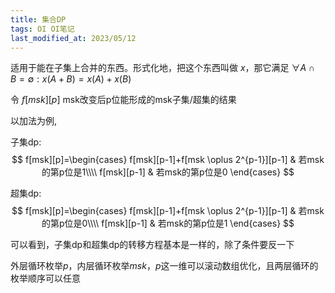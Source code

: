 ```yaml
---
title: 集合DP
tags: OI OI笔记
last_modified_at: 2023/05/12
---
```


适用于能在子集上合并的东西。形式化地，把这个东西叫做 $x$，那它满足 $\forall A\cap B=\emptyset: x(A+B)=x(A)+x(B)$

令 $f[msk][p]$ msk改变后p位能形成的msk子集/超集的结果

以加法为例,

子集dp:
$$
f[msk][p]=\begin{cases}
f[msk][p-1]+f[msk \oplus 2^{p-1}][p-1] & 若msk的第p位是1\\\\
f[msk][p-1] & 若msk的第p位是0
\end{cases}
$$

超集dp:
$$
f[msk][p]=\begin{cases}
f[msk][p-1]+f[msk \oplus 2^{p-1}][p-1] & 若msk的第p位是0\\\\
f[msk][p-1] & 若msk的第p位是1
\end{cases}
$$

可以看到，子集dp和超集dp的转移方程基本是一样的，除了条件要反一下

外层循环枚举$p$，内层循环枚举$msk$，$p$这一维可以滚动数组优化，且两层循环的枚举顺序可以任意
